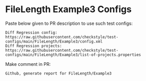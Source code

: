 # FileLength Example3 Configs
Paste below given to PR description to use such test configs:
```
Diff Regression config: https://raw.githubusercontent.com/checkstyle/test-configs/main/FileLength/Example3/config.xml
Diff Regression projects: https://raw.githubusercontent.com/checkstyle/test-configs/main/FileLength/Example3/list-of-projects.properties
```
Make comment in PR:
```
Github, generate report for FileLength/Example3
```
